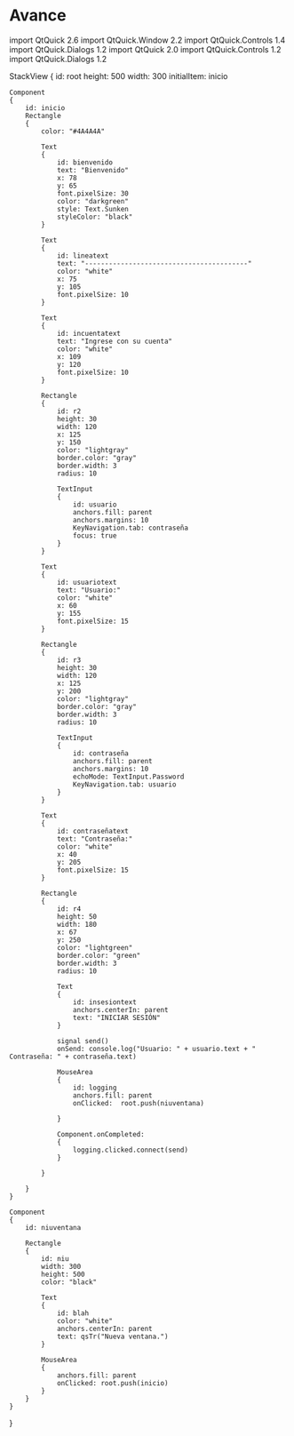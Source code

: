# Avance

import QtQuick 2.6
import QtQuick.Window 2.2
import QtQuick.Controls 1.4
import QtQuick.Dialogs 1.2
import QtQuick 2.0
import QtQuick.Controls 1.2
import QtQuick.Dialogs 1.2


StackView
{
    id: root
    height: 500
    width: 300
    initialItem: inicio

    Component
    {
        id: inicio
        Rectangle
        {
            color: "#4A4A4A"

            Text
            {
                id: bienvenido
                text: "Bienvenido"
                x: 78
                y: 65
                font.pixelSize: 30
                color: "darkgreen"
                style: Text.Sunken
                styleColor: "black"
            }

            Text
            {
                id: lineatext
                text: "-----------------------------------------"
                color: "white"
                x: 75
                y: 105
                font.pixelSize: 10
            }

            Text
            {
                id: incuentatext
                text: "Ingrese con su cuenta"
                color: "white"
                x: 109
                y: 120
                font.pixelSize: 10
            }

            Rectangle
            {
                id: r2
                height: 30
                width: 120
                x: 125
                y: 150
                color: "lightgray"
                border.color: "gray"
                border.width: 3
                radius: 10

                TextInput
                {
                    id: usuario
                    anchors.fill: parent
                    anchors.margins: 10
                    KeyNavigation.tab: contraseña
                    focus: true
                }
            }

            Text
            {
                id: usuariotext
                text: "Usuario:"
                color: "white"
                x: 60
                y: 155
                font.pixelSize: 15
            }

            Rectangle
            {
                id: r3
                height: 30
                width: 120
                x: 125
                y: 200
                color: "lightgray"
                border.color: "gray"
                border.width: 3
                radius: 10

                TextInput
                {
                    id: contraseña
                    anchors.fill: parent
                    anchors.margins: 10
                    echoMode: TextInput.Password
                    KeyNavigation.tab: usuario
                }
            }

            Text
            {
                id: contraseñatext
                text: "Contraseña:"
                color: "white"
                x: 40
                y: 205
                font.pixelSize: 15
            }

            Rectangle
            {
                id: r4
                height: 50
                width: 180
                x: 67
                y: 250
                color: "lightgreen"
                border.color: "green"
                border.width: 3
                radius: 10

                Text
                {
                    id: insesiontext
                    anchors.centerIn: parent
                    text: "INICIAR SESIÓN"
                }

                signal send()
                onSend: console.log("Usuario: " + usuario.text + " Contraseña: " + contraseña.text)

                MouseArea
                {
                    id: logging
                    anchors.fill: parent
                    onClicked:  root.push(niuventana)

                }

                Component.onCompleted:
                {
                    logging.clicked.connect(send)
                }

            }

        }
    }

    Component
    {
        id: niuventana

        Rectangle
        {
            id: niu
            width: 300
            height: 500
            color: "black"

            Text
            {
                id: blah
                color: "white"
                anchors.centerIn: parent
                text: qsTr("Nueva ventana.")
            }

            MouseArea
            {
                anchors.fill: parent
                onClicked: root.push(inicio)
            }
        }
    }
}
